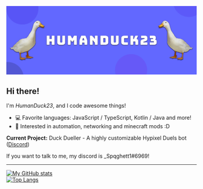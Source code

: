 <img src="https://github.com/HumanDuck23/HumanDuck23/raw/main/ReadMeBanner.png"></img>

## Hi there!

I'm *HumanDuck23*, and I code awesome things!

- 💻 Favorite languages: JavaScript / TypeScript, Kotlin / Java and more!
- 🦆 Interested in automation, networking and minecraft mods :D

**Current Project:** Duck Dueller - A highly customizable Hypixel Duels bot ([Discord](https://discord.gg/H2X8RyJ7hs))

If you want to talk to me, my discord is \_Spqghett1#6969!

---

[![My GitHub stats](https://github-readme-stats.vercel.app/api?username=HumanDuck23&show_icons=true&theme=material-palenight)](https://github.com/HumanDuck23/HumanDuck23)
<br>
[![Top Langs](https://github-readme-stats.vercel.app/api/top-langs/?username=HumanDuck23&theme=material-palenight)](https://github.com/HumanDuck23/HumanDuck23)
